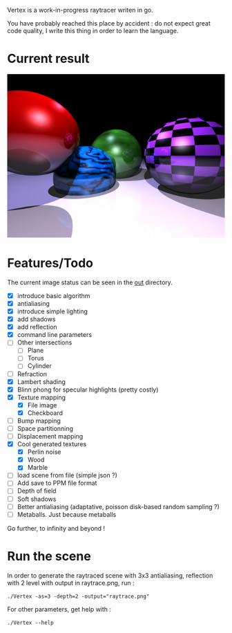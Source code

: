 Vertex is a work-in-progress raytracer writen in go.

You have probably reached this place by accident : do not expect great code quality, I write this thing in order to learn the language.

# Current result

![Current status](out/8-out-blinnphong-specular-hightlights-depth1-as3.png)

# Features/Todo

The current image status can be seen in the [out](out) directory.

 - [x] introduce basic algorithm
 - [x] antialiasing
 - [x] introduce simple lighting
 - [x] add shadows
 - [x] add reflection
 - [x] command line parameters
 - [ ] Other intersections
   - [ ] Plane
   - [ ] Torus
   - [ ] Cylinder
 - [ ] Refraction
 - [x] Lambert shading
 - [x] Blinn phong for specular highlights (pretty costly)
 - [x] Texture mapping
   - [x] File image
   - [x] Checkboard
 - [ ] Bump mapping 
 - [ ] Space partitionning
 - [ ] Displacement mapping
 - [x] Cool generated textures
   - [x] Perlin noise
   - [x] Wood
   - [x] Marble
 - [ ] load scene from file (simple json ?)
 - [ ] Add save to PPM file format
 - [ ] Depth of field
 - [ ] Soft shadows
 - [ ] Better antialiasing (adaptative, poisson disk-based random sampling ?)
 - [ ] Metaballs. Just because metaballs

Go further, to infinity and beyond !

# Run the scene

In order to generate the raytraced scene with 3x3 antialiasing, reflection with 2 level with output in raytrace.png, run :

    ./Vertex -as=3 -depth=2 -output="raytrace.png"

For other parameters, get help with :

    ./Vertex --help 
